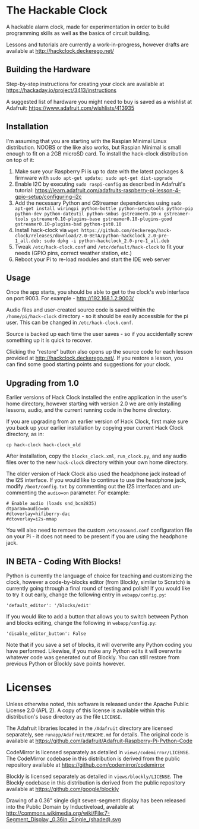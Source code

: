 The Hackable Clock
==================

A hackable alarm clock, made for experimentation in order to build programming skills as well as the basics of circuit building.

Lessons and tutorials are currently a work-in-progress, however drafts are available at http://hackclock.deckerego.net/


Building the Hardware
---------------------

Step-by-step instructions for creating your clock are available at https://hackaday.io/project/3413/instructions

A suggested list of hardware you might need to buy is saved as a wishlist at Adafruit: https://www.adafruit.com/wishlists/413935

Installation
------------

I'm assuming that you are starting with the Raspian Minimal Linux distribution. NOOBS or the like also works, but Raspian Minimal is small enough to fit on a 2GB microSD card. To install the hack-clock distribution on top of it:

1. Make sure your Raspberry Pi is up to date with the latest packages & firmware with `sudo apt-get update; sudo apt-get dist-upgrade`
2. Enable I2C by executing `sudo raspi-config` as described in Adafruit's tutorial: https://learn.adafruit.com/adafruits-raspberry-pi-lesson-4-gpio-setup/configuring-i2c
3. Add the necessary Python and GStreamer dependencies using `sudo apt-get install wiringpi python-bottle python-setuptools python-pip python-dev python-dateutil python-smbus gstreamer0.10-x gstreamer-tools gstreamer0.10-plugins-base gstreamer0.10-plugins-good gstreamer0.10-plugins-bad python-gst0.10`
4. Install hack-clock via `wget https://github.com/deckerego/hack-clock/releases/download/2.0-BETA/python-hackclock_2.0-pre-1_all.deb; sudo dpkg -i python-hackclock_2.0-pre-1_all.deb`
5. Tweak `/etc/hack-clock.conf` and `/etc/default/hack-clock` to fit your needs (GPIO pins, correct weather station, etc.)
6. Reboot your Pi to re-load modules and start the IDE web server


Usage
-----

Once the app starts, you should be able to get to the clock's web interface on port 9003. For example - http://192.168.1.2:9003/

Audio files and user-created source code is saved within the `/home/pi/hack-clock` directory - so it should be easily accessible for the pi user. This can be changed in `/etc/hack-clock.conf`.

Source is backed up each time the user saves - so if you accidentally screw something up it is quick to recover.

Clicking the "restore" button also opens up the source code for each lesson provided at http://hackclock.deckerego.net/. If you restore a lesson, you can find some good starting points and suggestions for your clock.


Upgrading from 1.0
------------------

Earlier versions of Hack Clock installed the entire application in the user's home directory, however
starting with version 2.0 we are only installing lessons, audio, and the current running
code in the home directory.

If you are upgrading from an earlier version of Hack Clock, first make sure you back up your
earlier installation by copying your current Hack Clock directory, as in:

    cp hack-clock hack-clock_old

After installation, copy the `blocks_clock.xml`, `run_clock.py`, and any audio files
over to the new `hack-clock` directory within your own home directory.

The older version of Hack Clock also used the headphone jack instead of the I2S interface.
If you would like to continue to use the headphone jack, modify `/boot/config.txt` by
commenting out the I2S interfaces and un-commenting the `audio=on` parameter. For example:

    # Enable audio (loads snd_bcm2835)
    dtparam=audio=on
    #dtoverlay=hifiberry-dac
    #dtoverlay=i2s-mmap

You will also need to remove the custom `/etc/asound.conf` configuration file on your Pi -
it does not need to be present if you are using the headphone jack.


IN BETA - Coding With Blocks!
-----------------------------

Python is currently the language of choice for teaching and customizing the clock, however a code-by-blocks editor (from Blockly, similar to Scratch) is currently going through a final round of testing and polish! If you would like to try it out early, change the following entry in `webapp/config.py`:

    'default_editor': '/blocks/edit'

If you would like to add a button that allows you to switch between Python and blocks editing, change the following in `webapp/config.py`:

    'disable_editor_button': False

Note that if you save a set of blocks, it will overwrite any Python coding you have performed. Likewise, if you make any Python edits it will overwrite whatever code was generated out of Blockly. You can still restore from previous Python or Blockly save points however.


Licenses
========

Unless otherwise noted, this software is released under the Apache Public License 2.0 (APL 2). A copy of this license is available within this distribution's base directory as the file `LICENSE`.

The Adafruit libraries located in the `/Adafruit` directory are licensed separately, see `runapp/Adafruit/README.md` for details.
The original code is available at https://github.com/adafruit/Adafruit-Raspberry-Pi-Python-Code

CodeMirror is licensed separately as detailed in `views/codemirror/LICENSE`. The CodeMirror codebase in this distribution is derived from the public repository available at https://github.com/codemirror/codemirror

Blockly is licensed separately as detailed in `views/blockly/LICENSE`. The Blockly codebase in this distribution is derived from the public repository available at https://github.com/google/blockly

Drawing of a 0.36" single digit seven-segment display has been released into the Public Domain by Inductiveload,
available at http://commons.wikimedia.org/wiki/File:7-Segment_Display,_0.36in,_Single_(shaded).svg
